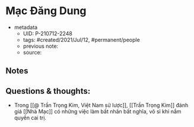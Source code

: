 # Mạc Đăng Dung

- metadata
	- UID: P-210712-2248
	- tags: #created/2021/Jul/12, #permanent/people 
	- previous note: 
	- source: 

## Notes


## Questions & thoughts:
- Trong [[@ Trần Trọng Kim, Việt Nam sử lược]], [[Trần Trọng Kim]] đánh giá [[Nhà Mạc]] có những việc làm bất nhân bất nghĩa, vô sỉ khi nắm quyền cai trị.
